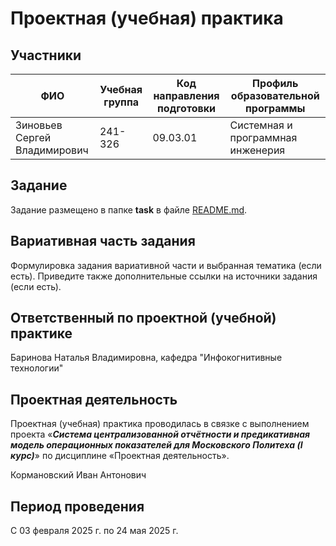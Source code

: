 # Проектная (учебная) практика

## Участники

| ФИО | Учебная группа | Код направления подготовки | Профиль образовательной программы |
|-|-|-|-|
| Зиновьев Сергей Владимирович | 241-326 | 09.03.01 | Системная и программная инженерия |


## Задание

Задание размещено в папке **task** в файле [README.md](task/README.md).

## Вариативная часть задания

Формулировка задания вариативной части и выбранная тематика (если есть). Приведите также дополнительные ссылки на источники задания (если есть).

## Ответственный по проектной (учебной) практике

Баринова Наталья Владимировна, кафедра "Инфокогнитивные технологии"

## Проектная деятельность

Проектная (учебная) практика проводилась в связке с выполнением проекта «***Система централизованной отчётности и предикативная модель операционных показателей для Московского Политеха (I курс)***» по дисциплине «Проектная деятельность».

Кормановский Иван Антонович

## Период проведения

С 03 февраля 2025 г. по 24 мая 2025 г.
